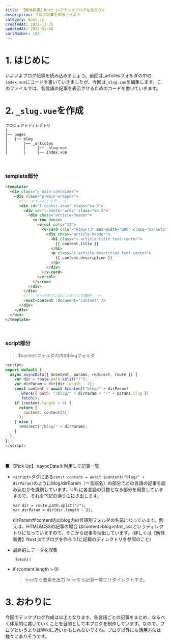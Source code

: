 ```yaml
---
title: 【解体新書】Nuxt.jsでテックブログを作ろう4
description: ブログ記事を表示させよう
category: Nuxt.js
createdAt: 2021-11-25
updatedAt: 2022-01-08
sortNumber: 104
---
```


# 1. はじめに
いよいよブログ記事を読み込みましょう。前回は_articlesフォルダの中の`index.vue`にコードを書いていきましたが、今回は`_slug.vue`を編集します。このファイルでは、各言語の記事を表示させるためのコードを書いていきます。

# 2. `_slug.vue`を作成

```
プロジェクトディレクトリ
|
|── pages
│   |── blog
│       |── _articles
│       |     |── _slug.vue
│       |     |── index.vue
```
<br>

### template部分 
```html
<template>
  <div class="p-main-container">
    <div class="p-main-wrapper">
      <!-- メインのエリア -->
      <div id="l-center-area" class="ma-3">
        <div id="l-center-area" class="ma-3">
          <div chass="article-header">
            <v-row dense>
              <v-col cols="12">
                <v-card color="#385F73" max-width="800" class="mx-auto" dark>
                  <div chass="article-header">
                    <h1 class="c-article-title text-center">
                      {{ content.title }}
                    </h1>
                    <p class="c-article-descrition text-center">
                      {{ content.description }}
                    </p>
                  </div>
                </v-card>
              </v-col>
            </v-row>
          </div>
        </div>
        <!-- マークダウンのレンダリング箇所 -->
        <nuxt-content :document="content" />
      </div>
    </div>
  </div>
</template>
```
<br>

### script部分
> $contentフォルダの内のblogフォルダ
```js
<script>
export default {
  async asyncData({ $content, params, redirect, route }) {
    var dir = route.path.split("/");
    var dirParam = dir[dir.length - 2];
    const content = await $content("blog/" + dirParam)
      .where({ path: "/blog/" + dirParam + "/" + params.slug })
      .fetch();
    if (content.length > 0) {
      return {
        content: content[0],
      };
    } else {
      redirect("/blog/" + dirParam);
    }
  },
};
</script>
```
<br>

■ 【Pick Up】 asyncDataを利用して記事一覧
- `<script>`タグにある`const content = await $content("blog/" + dirParam)`のようにblog/dirParam（＝言語名）の部分でどの言語の記事を読み込むかを識別しています。URLに各言語の引数となる部分を用意していますので、それを下記の通りに抜き出します。
	```
	var dir = route.path.split("/");
	var dirParam = dir[dir.length - 2];
	```
	dirParamがcontent内のblog内の言語別フォルダの名前になっています。例えば、HTML&CSSの記事の場合		はcontent>blog>html_cssというディレクトリになっていますので、そこから記事を抽出しています。(詳しくは【解体新書】Nuxt.jsでブログを作ろう1に記載のディレクトリを参照のこと)

- 最終的にデータを収集

	```
	.fetch()
	```
- if (content.length > 0) 
  > trueなら要素を出力
  > falseなら記事一覧にリダイレクトする。

# 3. おわりに
今回でテックブログ作成は以上となります。各言語ごとの記事をまとめ、なるべく体系的に書いていくことを目的として本ブログを制作しています。なので、ブログというよりはWikiに近いかもしれないですね。ブログ以外にも活用方法は様々にありそうです。

<br>


